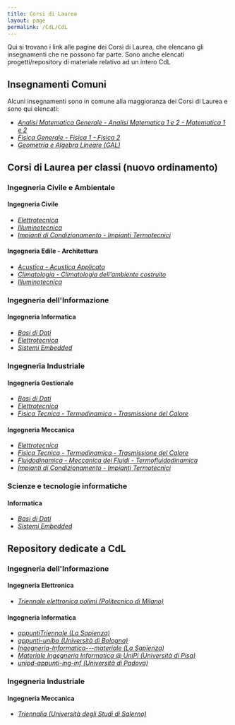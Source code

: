 ```yaml
---
title: Corsi di Laurea
layout: page
permalink: /CdL/CdL
--- 
```


Qui si trovano i link alle pagine dei Corsi di Laurea, che elencano gli insegnamenti che ne possono far parte.
Sono anche elencati progetti/repository di materiale relativo ad un intero CdL

## Insegnamenti Comuni

Alcuni insegnamenti sono in comune alla maggioranza dei Corsi di Laurea e sono qui elencati:
* [_Analisi Matematica Generale - Analisi Matematica 1 e 2 - Matematica 1 e 2_](../Insegnamenti/AnalisiMatematica)
* [_Fisica Generale - Fisica 1 - Fisica 2_](../Insegnamenti/FisicaGenerale)
* [_Geometria e Algebra Lineare (GAL)_](../Insegnamenti/GeometriaAlgebraLineare)

## Corsi di Laurea per classi (nuovo ordinamento) 

### Ingegneria Civile e Ambientale

#### Ingegneria Civile
* [_Elettrotecnica_](../Insegnamenti/Elettrotecnica)
* [_Illuminotecnica_](../Insegnamenti/Illuminotecnica)
* [_Impianti di Condizionamento - Impianti Termotecnici_](../Insegnamenti/ImpiantiCondizionamento)

#### Ingegneria Edile - Architettura
* [_Acustica - Acustica Applicata_](../Insegnamenti/Acustica)
* [_Climatologia - Climatologia dell'ambiente costruito_](../Insegnamenti/Climatologia)
* [_Illuminotecnica_](../Insegnamenti/Illuminotecnica)

### Ingegneria dell'Informazione

#### Ingegneria Informatica
* [_Basi di Dati_](../Insegnamenti/BasiDati)
* [_Elettrotecnica_](../Insegnamenti/Elettrotecnica)
* [_Sistemi Embedded_](../Insegnamenti/SistemiEmbedded)

### Ingegneria Industriale

#### Ingegneria Gestionale
* [_Basi di Dati_](../Insegnamenti/BasiDati)
* [_Elettrotecnica_](../Insegnamenti/Elettrotecnica)
* [_Fisica Tecnica - Termodinamica - Trasmissione del Calore_](../Insegnamenti/FisicaTecnica)

#### Ingegneria Meccanica
* [_Elettrotecnica_](../Insegnamenti/Elettrotecnica)
* [_Fisica Tecnica - Termodinamica - Trasmissione del Calore_](../Insegnamenti/FisicaTecnica)
* [_Fluidodinamica - Meccanica dei Fluidi - Termofluidodinamica_](../Insegnamenti/Fluidodinamica)
* [_Impianti di Condizionamento - Impianti Termotecnici_](../Insegnamenti/ImpiantiCondizionamento)

### Scienze e tecnologie informatiche

#### Informatica
* [_Basi di Dati_](../Insegnamenti/BasiDati)
* [_Sistemi Embedded_](../Insegnamenti/SistemiEmbedded)

## Repository dedicate a CdL

### Ingegneria dell'Informazione

#### Ingegneria Elettronica
* [_Triennale elettronica polimi (Politecnico di Milano)_](https://valerionew.github.io/triennale-elettronica-polimi/)

#### Ingegneria Informatica
* [_appuntiTriennale (La Sapienza)_](https://github.com/machine1104/appuntiTriennale)
* [_appunti-unibo (Università di Bologna)_](https://github.com/desmovalvo/appunti-unibo)
* [_Ingegneria-Informatica---materiale (La Sapienza)_](https://github.com/Tetesk/Ingegneria-Informatica---materiale)
* [_Materiale Ingegneria Informatica @ UniPi (Università di Pisa)_](https://github.com/Guray00/IngegneriaInformatica)
* [_unipd-appunti-ing-inf (Università di Padova)_](https://github.com/caerbannogwhite/unipd-appunti-ing-inf)

### Ingegneria Industriale

#### Ingegneria Meccanica
* [_Triennalia (Università degli Studi di Salerno)_](https://github.com/PioApocalypse/Triennalia)
